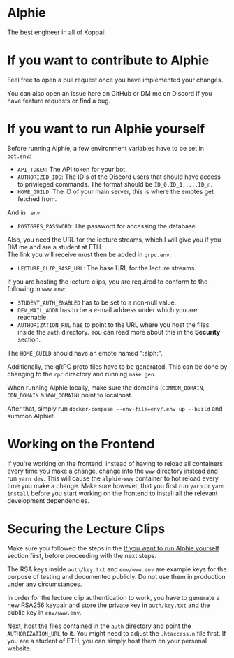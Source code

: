 # Alphie

The best engineer in all of Koppai!

# If you want to contribute to Alphie

Feel free to open a pull request once you have implemented your changes.

You can also open an issue here on GitHub or DM me on Discord if you have feature requests or find a bug.

# If you want to run Alphie yourself

Before running Alphie, a few environment variables have to be set in `bot.env`:

- `API_TOKEN`: The API token for your bot.
- `AUTHORIZED_IDS`: The ID's of the Discord users that should have access to privileged commands. The format should be `ID_0,ID_1,...,ID_n`.
- `HOME_GUILD`: The ID of your main server, this is where the emotes get fetched from.

And in `.env`:

- `POSTGRES_PASSWORD`: The password for accessing the database.

Also, you need the URL for the lecture streams, which I will give you if you DM me and are a student at ETH.\
The link you will receive must then be added in `grpc.env`:

- `LECTURE_CLIP_BASE_URL`: The base URL for the lecture streams.

If you are hosting the lecture clips, you are required to conform to the following in `www.env`:

- `STUDENT_AUTH_ENABLED` has to be set to a non-null value.
- `DEV_MAIL_ADDR` has to be a e-mail address under which you are reachable.
- `AUTHORIZATION_RUL` has to point to the URL where you host the files inside the `auth` directory. You can read more about this in the **Security** section.

The `HOME_GUILD` should have an emote named ":alph:".

Additionally, the gRPC proto files have to be generated. This can be done by changing to the `rpc` directory and running `make gen`.

When running Alphie locally, make sure the domains (`COMMON_DOMAIN`, `CDN_DOMAIN` & `WWW_DOMAIN`) point to localhost.

After that, simply run `docker-compose --env-file=env/.env up --build` and summon Alphie!

# Working on the Frontend

If you're working on the frontend, instead of having to reload all containers every time you make a change, change into the `www` directory instead and run `yarn dev`. This will cause the `alphie-www` container to hot reload every time you make a change.
Make sure however, that you first run `yarn` or `yarn install` before you start working on the frontend to install all the relevant development dependencies.

# Securing the Lecture Clips

Make sure you followed the steps in the [If you want to run Alphie yourself](#if-you-want-to-run-alphie-yourself) section first, before proceeding with the next steps.

The RSA keys inside `auth/key.txt` and `env/www.env` are example keys for the purpose of testing and documented publicly. Do not use them in production under any circumstances.

In order for the lecture clip authentication to work, you have to generate a new RSA256 keypair and store the private key in `auth/key.txt` and the public key in `env/www.env`.

Next, host the files contained in the `auth` directory and point the `AUTHORIZATION_URL` to it. You might need to adjust the `.htaccess.n` file first. If you are a student of ETH, you can simply host them on your personal website.
